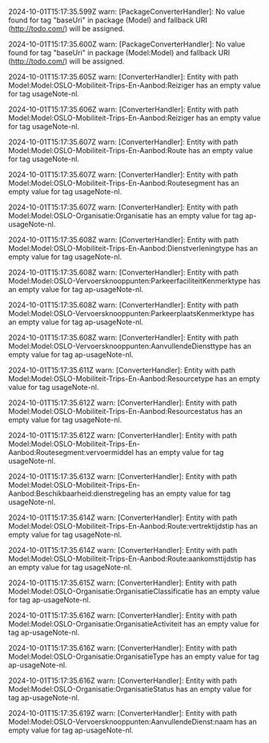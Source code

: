2024-10-01T15:17:35.599Z warn: [PackageConverterHandler]: No value found for tag "baseUri" in package (Model) and fallback URI (http://todo.com/) will be assigned.

2024-10-01T15:17:35.600Z warn: [PackageConverterHandler]: No value found for tag "baseUri" in package (Model:Model) and fallback URI (http://todo.com/) will be assigned.

2024-10-01T15:17:35.605Z warn: [ConverterHandler]: Entity with path Model:Model:OSLO-Mobiliteit-Trips-En-Aanbod:Reiziger has an empty value for tag usageNote-nl.

2024-10-01T15:17:35.606Z warn: [ConverterHandler]: Entity with path Model:Model:OSLO-Mobiliteit-Trips-En-Aanbod:Reiziger has an empty value for tag usageNote-nl.

2024-10-01T15:17:35.607Z warn: [ConverterHandler]: Entity with path Model:Model:OSLO-Mobiliteit-Trips-En-Aanbod:Route has an empty value for tag usageNote-nl.

2024-10-01T15:17:35.607Z warn: [ConverterHandler]: Entity with path Model:Model:OSLO-Mobiliteit-Trips-En-Aanbod:Routesegment has an empty value for tag usageNote-nl.

2024-10-01T15:17:35.607Z warn: [ConverterHandler]: Entity with path Model:Model:OSLO-Organisatie:Organisatie has an empty value for tag ap-usageNote-nl.

2024-10-01T15:17:35.608Z warn: [ConverterHandler]: Entity with path Model:Model:OSLO-Mobiliteit-Trips-En-Aanbod:Dienstverleningtype has an empty value for tag usageNote-nl.

2024-10-01T15:17:35.608Z warn: [ConverterHandler]: Entity with path Model:Model:OSLO-Vervoersknooppunten:ParkeerfaciliteitKenmerktype has an empty value for tag ap-usageNote-nl.

2024-10-01T15:17:35.608Z warn: [ConverterHandler]: Entity with path Model:Model:OSLO-Vervoersknooppunten:ParkeerplaatsKenmerktype has an empty value for tag ap-usageNote-nl.

2024-10-01T15:17:35.608Z warn: [ConverterHandler]: Entity with path Model:Model:OSLO-Vervoersknooppunten:AanvullendeDiensttype has an empty value for tag ap-usageNote-nl.

2024-10-01T15:17:35.611Z warn: [ConverterHandler]: Entity with path Model:Model:OSLO-Mobiliteit-Trips-En-Aanbod:Resourcetype has an empty value for tag usageNote-nl.

2024-10-01T15:17:35.612Z warn: [ConverterHandler]: Entity with path Model:Model:OSLO-Mobiliteit-Trips-En-Aanbod:Resourcestatus has an empty value for tag usageNote-nl.

2024-10-01T15:17:35.612Z warn: [ConverterHandler]: Entity with path Model:Model:OSLO-Mobiliteit-Trips-En-Aanbod:Routesegment:vervoermiddel has an empty value for tag usageNote-nl.

2024-10-01T15:17:35.613Z warn: [ConverterHandler]: Entity with path Model:Model:OSLO-Mobiliteit-Trips-En-Aanbod:Beschikbaarheid:dienstregeling has an empty value for tag usageNote-nl.

2024-10-01T15:17:35.614Z warn: [ConverterHandler]: Entity with path Model:Model:OSLO-Mobiliteit-Trips-En-Aanbod:Route:vertrektijdstip has an empty value for tag usageNote-nl.

2024-10-01T15:17:35.614Z warn: [ConverterHandler]: Entity with path Model:Model:OSLO-Mobiliteit-Trips-En-Aanbod:Route:aankomsttijdstip has an empty value for tag usageNote-nl.

2024-10-01T15:17:35.615Z warn: [ConverterHandler]: Entity with path Model:Model:OSLO-Organisatie:OrganisatieClassificatie has an empty value for tag ap-usageNote-nl.

2024-10-01T15:17:35.616Z warn: [ConverterHandler]: Entity with path Model:Model:OSLO-Organisatie:OrganisatieActiviteit has an empty value for tag ap-usageNote-nl.

2024-10-01T15:17:35.616Z warn: [ConverterHandler]: Entity with path Model:Model:OSLO-Organisatie:OrganisatieType has an empty value for tag ap-usageNote-nl.

2024-10-01T15:17:35.616Z warn: [ConverterHandler]: Entity with path Model:Model:OSLO-Organisatie:OrganisatieStatus has an empty value for tag ap-usageNote-nl.

2024-10-01T15:17:35.619Z warn: [ConverterHandler]: Entity with path Model:Model:OSLO-Vervoersknooppunten:AanvullendeDienst:naam has an empty value for tag ap-usageNote-nl.


